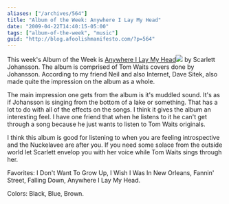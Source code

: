 ```yaml
---
aliases: ["/archives/564"]
title: "Album of the Week: Anywhere I Lay My Head"
date: "2009-04-22T14:40:15-05:00"
tags: ["album-of-the-week", "music"]
guid: "http://blog.afoolishmanifesto.com/?p=564"
---
```

This week's Album of the Week is [Anywhere I Lay My Head](http://www.amazon.com/gp/product/B0014IH1N6?ie=UTF8&tag=afooman-20&linkCode=as2&camp=1789&creative=390957&creativeASIN=B0014IH1N6)![](http://www.assoc-amazon.com/e/ir?t=afooman-20&l=as2&o=1&a=B0014IH1N6) by Scarlett Johansson. The album is comprised of Tom Waits covers done by Johansson. According to my friend Neil and also Internet, Dave Sitek, also made quite the impression on the album as a whole.

The main impression one gets from the album is it's muddled sound. It's as if Johansson is singing from the bottom of a lake or something. That has a lot to do with all of the effects on the songs. I think it gives the album an interesting feel. I have one friend that when he listens to it he can't get through a song because he just wants to listen to Tom Waits originals.

I think this album is good for listening to when you are feeling introspective and the Nuckelavee are after you. If you need some solace from the outside world let Scarlett envelop you with her voice while Tom Waits sings through her.

Favorites: I Don't Want To Grow Up, I Wish I Was In New Orleans, Fannin' Street, Falling Down, Anywhere I Lay My Head.

Colors: Black, Blue, Brown.
